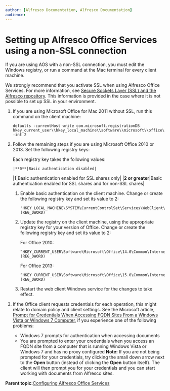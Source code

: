 ```yaml
---
author: [Alfresco Documentation, Alfresco Documentation]
audience: 
---
```


# Setting up Alfresco Office Services using a non-SSL connection

If you are using AOS with a non-SSL connection, you must edit the Windows registry, or run a command at the Mac terminal for every client machine.

We strongly recommend that you activate SSL when using Alfresco Office Services. For more information, see [Secure Sockets Layer \(SSL\) and the Alfresco repository](../concepts/configure-ssl-intro.md). This information is provided in the case where it is not possible to set up SSL in your environment.

1.  If you are using Microsoft Office for Mac 2011 without SSL, run this command on the client machine:

    ```
    defaults -currentHost write com.microsoft.registrationDB hkey_current_user\\hkey_local_machine\\software\\microsoft\\office\\14.0\\common\\internet\\basicauthlevel -int 2
    ```

2.  Follow the remaining steps if you are using Microsoft Office 2010 or 2013. Set the following registry keys:

    Each registry key takes the following values:

        |**0**|Basic authentication disabled|
    |**1**|Basic authentication enabled for SSL shares only|
    |**2 or greater**|Basic authentication enabled for SSL shares and for non-SSL shares|

    1.  Enable basic authentication on the client machine. Change or create the following registry key and set its value to 2:

        ```
        "HKEY_LOCAL_MACHINE\SYSTEM\CurrentControlSet\Services\WebClient\Parameters\BasicAuthLevel" (REG_DWORD)
        ```

    2.  Update the registry on the client machine, using the appropriate registry key for your version of Office. Change or create the following registry key and set its value to 2:

        For Office 2010:

        ```
        “HKEY_CURRENT_USER\Software\Microsoft\Office\14.0\Common\Internet\BasicAuthLevel” (REG_DWORD)
        ```

        For Office 2013:

        ```
        “HKEY_CURRENT_USER\Software\Microsoft\Office\15.0\Common\Internet\BasicAuthLevel” (REG_DWORD)
        ```

    3.  Restart the web client Windows service for the changes to take effect.

3.  If the Office client requests credentials for each operation, this might relate to domain policy and client settings. See the Microsoft article, [Prompt for Credentials When Accessing FQDN Sites From a Windows Vista or Windows 7 Computer](http://support.microsoft.com/kb/943280), if you experience one of the following problems:

    -   Windows 7 prompts for authentication when accessing documents
    -   You are prompted to enter your credentials when you access an FQDN site from a computer that is running Windows Vista or Windows 7 and has no proxy configured
    **Note:** If you are not being prompted for your credentials, try clicking the small down arrow next to the **Open** button \(instead of clicking the **Open** button itself\). The client will then prompt you for your credentials and you can start working with documents from Alfresco sites. 


**Parent topic:**[Configuring Alfresco Office Services](../concepts/aos-config.md)


